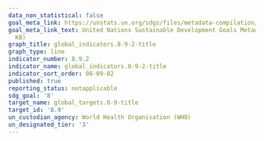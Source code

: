 ```yaml
---
data_non_statistical: false
goal_meta_link: https://unstats.un.org/sdgs/files/metadata-compilation/Metadata-Goal-8.pdf
goal_meta_link_text: United Nations Sustainable Development Goals Metadata (PDF 526
  KB)
graph_title: global_indicators.8-9-2-title
graph_type: line
indicator_number: 8.9.2
indicator_name: global_indicators.8-9-2-title
indicator_sort_order: 08-09-02
published: true
reporting_status: notapplicable
sdg_goal: '8'
target_name: global_targets.8-9-title
target_id: '8.9'
un_custodian_agency: World Health Organisation (WHO)
un_designated_tier: '3'
---
```

